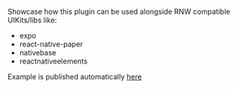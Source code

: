 Showcase how this plugin can be used alongside RNW compatible UIKits/libs like:

- expo
- react-native-paper
- nativebase
- reactnativeelements

Example is published automatically [here](https://gatsby-rnw-uikits.netlify.com/)
